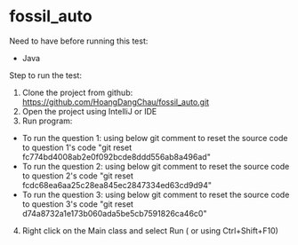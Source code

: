 # fossil_auto

Need to have before running this test:
- Java

Step to run the test:
1. Clone the project from github: https://github.com/HoangDangChau/fossil_auto.git
2. Open the project using IntelliJ or IDE
3. Run program:
- To run the question 1: using below git comment to reset the source code to question 1's code
  "git reset fc774bd4008ab2e0f092bcde8ddd556ab8a496ad"
- To run the question 2: using below git comment to reset the source code to question 2's code
  "git reset fcdc68ea6aa25c28ea845ec2847334ed63cd9d94"
- To run the question 3: using below git comment to reset the source code to question 3's code
  "git reset d74a8732a1e173b060ada5be5cb7591826ca46c0"
4. Right click on the Main class and select Run ( or using Ctrl+Shift+F10)